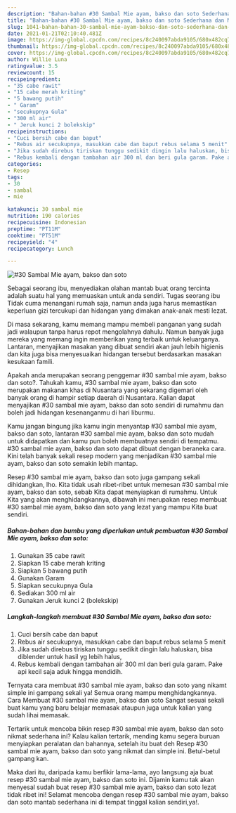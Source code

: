 ```yaml
---
description: "Bahan-bahan #30 Sambal Mie ayam, bakso dan soto Sederhana dan Mudah Dibuat"
title: "Bahan-bahan #30 Sambal Mie ayam, bakso dan soto Sederhana dan Mudah Dibuat"
slug: 1041-bahan-bahan-30-sambal-mie-ayam-bakso-dan-soto-sederhana-dan-mudah-dibuat
date: 2021-01-21T02:10:40.481Z
image: https://img-global.cpcdn.com/recipes/8c240097abda9105/680x482cq70/30-sambal-mie-ayam-bakso-dan-soto-foto-resep-utama.jpg
thumbnail: https://img-global.cpcdn.com/recipes/8c240097abda9105/680x482cq70/30-sambal-mie-ayam-bakso-dan-soto-foto-resep-utama.jpg
cover: https://img-global.cpcdn.com/recipes/8c240097abda9105/680x482cq70/30-sambal-mie-ayam-bakso-dan-soto-foto-resep-utama.jpg
author: Willie Luna
ratingvalue: 3.5
reviewcount: 15
recipeingredient:
- "35 cabe rawit"
- "15 cabe merah kriting"
- "5 bawang putih"
- " Garam"
- "secukupnya Gula"
- "300 ml air"
- " Jeruk kunci 2 bolekskip"
recipeinstructions:
- "Cuci bersih cabe dan baput"
- "Rebus air secukupnya, masukkan cabe dan baput rebus selama 5 menit"
- "Jika sudah direbus tiriskan tunggu sedikit dingin lalu haluskan, bisa diblender untuk hasil yg lebih halus,"
- "Rebus kembali dengan tambahan air 300 ml dan beri gula garam. Pake api kecil saja aduk hingga mendidih."
categories:
- Resep
tags:
- 30
- sambal
- mie

katakunci: 30 sambal mie 
nutrition: 190 calories
recipecuisine: Indonesian
preptime: "PT11M"
cooktime: "PT51M"
recipeyield: "4"
recipecategory: Lunch

---
```



![#30 Sambal Mie ayam, bakso dan soto](https://img-global.cpcdn.com/recipes/8c240097abda9105/680x482cq70/30-sambal-mie-ayam-bakso-dan-soto-foto-resep-utama.jpg)

Sebagai seorang ibu, menyediakan olahan mantab buat orang tercinta adalah suatu hal yang memuaskan untuk anda sendiri. Tugas seorang ibu Tidak cuma menangani rumah saja, namun anda juga harus memastikan keperluan gizi tercukupi dan hidangan yang dimakan anak-anak mesti lezat.

Di masa  sekarang, kamu memang mampu membeli panganan yang sudah jadi walaupun tanpa harus repot mengolahnya dahulu. Namun banyak juga mereka yang memang ingin memberikan yang terbaik untuk keluarganya. Lantaran, menyajikan masakan yang dibuat sendiri akan jauh lebih higienis dan kita juga bisa menyesuaikan hidangan tersebut berdasarkan masakan kesukaan famili. 



Apakah anda merupakan seorang penggemar #30 sambal mie ayam, bakso dan soto?. Tahukah kamu, #30 sambal mie ayam, bakso dan soto merupakan makanan khas di Nusantara yang sekarang digemari oleh banyak orang di hampir setiap daerah di Nusantara. Kalian dapat menyajikan #30 sambal mie ayam, bakso dan soto sendiri di rumahmu dan boleh jadi hidangan kesenanganmu di hari liburmu.

Kamu jangan bingung jika kamu ingin menyantap #30 sambal mie ayam, bakso dan soto, lantaran #30 sambal mie ayam, bakso dan soto mudah untuk didapatkan dan kamu pun boleh membuatnya sendiri di tempatmu. #30 sambal mie ayam, bakso dan soto dapat dibuat dengan beraneka cara. Kini telah banyak sekali resep modern yang menjadikan #30 sambal mie ayam, bakso dan soto semakin lebih mantap.

Resep #30 sambal mie ayam, bakso dan soto juga gampang sekali dihidangkan, lho. Kita tidak usah ribet-ribet untuk memesan #30 sambal mie ayam, bakso dan soto, sebab Kita dapat menyiapkan di rumahmu. Untuk Kita yang akan menghidangkannya, dibawah ini merupakan resep membuat #30 sambal mie ayam, bakso dan soto yang lezat yang mampu Kita buat sendiri.

<!--inarticleads1-->

##### Bahan-bahan dan bumbu yang diperlukan untuk pembuatan #30 Sambal Mie ayam, bakso dan soto:

1. Gunakan 35 cabe rawit
1. Siapkan 15 cabe merah kriting
1. Siapkan 5 bawang putih
1. Gunakan  Garam
1. Siapkan secukupnya Gula
1. Sediakan 300 ml air
1. Gunakan  Jeruk kunci 2 (bolekskip)




<!--inarticleads2-->

##### Langkah-langkah membuat #30 Sambal Mie ayam, bakso dan soto:

1. Cuci bersih cabe dan baput
1. Rebus air secukupnya, masukkan cabe dan baput rebus selama 5 menit
1. Jika sudah direbus tiriskan tunggu sedikit dingin lalu haluskan, bisa diblender untuk hasil yg lebih halus,
1. Rebus kembali dengan tambahan air 300 ml dan beri gula garam. Pake api kecil saja aduk hingga mendidih.




Ternyata cara membuat #30 sambal mie ayam, bakso dan soto yang nikamt simple ini gampang sekali ya! Semua orang mampu menghidangkannya. Cara Membuat #30 sambal mie ayam, bakso dan soto Sangat sesuai sekali buat kamu yang baru belajar memasak ataupun juga untuk kalian yang sudah lihai memasak.

Tertarik untuk mencoba bikin resep #30 sambal mie ayam, bakso dan soto nikmat sederhana ini? Kalau kalian tertarik, mending kamu segera buruan menyiapkan peralatan dan bahannya, setelah itu buat deh Resep #30 sambal mie ayam, bakso dan soto yang nikmat dan simple ini. Betul-betul gampang kan. 

Maka dari itu, daripada kamu berfikir lama-lama, ayo langsung aja buat resep #30 sambal mie ayam, bakso dan soto ini. Dijamin kamu tak akan menyesal sudah buat resep #30 sambal mie ayam, bakso dan soto lezat tidak ribet ini! Selamat mencoba dengan resep #30 sambal mie ayam, bakso dan soto mantab sederhana ini di tempat tinggal kalian sendiri,ya!.

